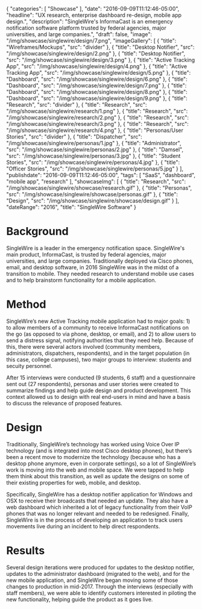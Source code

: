 {
   "categories": [
      "Showcase"
   ],
   "date": "2016-09-09T11:12:46-05:00",
   "headline": "UX research, enterprise dashboard re-design, mobile app design.",
   "description": "SingleWire's InformaCast is an emergency notification software platform trusted by federal agencies, major universities, and large companies.",
   "draft": false,
   "image": "/img/showcase/singlewire/design/7.png",
   "imageGallery": [
     {
       "title": "Wireframes/Mockups",
       "src": "divider"
     },
     {
       "title": "Desktop Notifier",
       "src": "/img/showcase/singlewire/design/2.png"
     },
     {
       "title": "Desktop Notifier",
       "src": "/img/showcase/singlewire/design/3.png"
     },
     {
       "title": "Active Tracking App",
       "src": "/img/showcase/singlewire/design/4.png"
     },
     {
       "title": "Active Tracking App",
       "src": "/img/showcase/singlewire/design/5.png"
     },
     {
       "title": "Dashboard",
       "src": "/img/showcase/singlewire/design/6.png"
     },
     {
       "title": "Dashboard",
       "src": "/img/showcase/singlewire/design/7.png"
     },
     {
       "title": "Dashboard",
       "src": "/img/showcase/singlewire/design/8.png"
     },
     {
       "title": "Dashboard",
       "src": "/img/showcase/singlewire/design/9.png"
     },
     {
       "title": "Research",
       "src": "divider"
     },
     {
       "title": "Research",
       "src": "/img/showcase/singlewire/research/1.png"
     },
     {
       "title": "Research",
       "src": "/img/showcase/singlewire/research/2.png"
     },
     {
       "title": "Research",
       "src": "/img/showcase/singlewire/research/3.png"
     },
     {
       "title": "Research",
       "src": "/img/showcase/singlewire/research/4.png"
     },
     {
       "title": "Personas/User Stories",
       "src": "divider"
     },
     {
       "title": "Dispatcher",
       "src": "/img/showcase/singlewire/personas/1.jpg"
     },
     {
       "title": "Administrator",
       "src": "/img/showcase/singlewire/personas/2.jpg"
     },
     {
       "title": "Damsel",
       "src": "/img/showcase/singlewire/personas/3.jpg"
     },
     {
       "title": "Student Stories",
       "src": "/img/showcase/singlewire/personas/4.jpg"
     },
     {
       "title": "Officer Stories",
       "src": "/img/showcase/singlewire/personas/5.jpg"
     }
   ],
   "publishdate": "2016-09-09T11:12:46-05:00",
   "tags": [
      "SaaS",
      "dashboard",
      "mobile app",
      "research"
   ],
   "showcaseImg": [
     {
       "title": "Research",
       "src": "/img/showcase/singlewire/showcase/research.gif"
     },
     {
       "title": "Personas",
       "src": "/img/showcase/singlewire/showcase/personas.gif"
     },
     {
       "title": "Design",
       "src": "/img/showcase/singlewire/showcase/design.gif"
     }
   ],
   "dateRange": "2016",
   "title": "SingleWire Software"
}
# Background

SingleWire is a leader in the emergency notification space. SingleWire's main product, InformaCast, is trusted by federal agencies, major universities, and large companies. Traditionally deployed via Cisco phones, email, and desktop software, in 2016 SingleWire was in the midst of a transition to mobile. They needed research to understand mobile use cases and to help brainstorm functionality for a mobile application.

# Method

SingleWire’s new Active Tracking mobile application had to major goals: 1) to allow members of a community to receive InformaCast notifications on the go (as opposed to via phone, desktop, or email), and 2) to allow users to send a distress signal, notifying authorities that they need help. Because of this, there were several actors involved (community members, administrators, dispatchers, respondents), and in the target population (in this case, college campuses), two major groups to interview: students and secuity personnel.

After 15 interviews were conducted (9 students, 6 staff) and a questionnaire sent out (27 respondents), personas and user stories were created to summarize findings and help guide design and product development. This context allowed us to design with real end-users in mind and have a basis to discuss the relevance of proposed features.

# Design

Traditionally, SingleWire’s technology has worked using Voice Over IP technology (and is integrated into most Cisco desktop phones), but there’s been a recent move to modernize the technology (because who has a desktop phone anymore, even in corporate settings), so a lot of SingleWire’s work is moving into the web and mobile space. We were tapped to help them think about this transition, as well as update the designs on some of their existing properties for web, mobile, and desktop.

Specifically, SingleWire has a desktop notifier application for Windows and OSX to receive their broadcasts that needed an update. They also have a web dashboard which inherited a lot of legacy functionality from their VoIP phones that was no longer relevant and needed to be redesigned. Finally, SingleWire is in the process of developing an application to track users movements live during an incident to help direct respondents.

# Results

Several design iterations were produced for updates to the desktop notifier, updates to the administrator dashboard (migrated to the web), and for the new mobile application, and SingleWire began moving some of those changes to production in mid-2017. Through the interviews (especially with staff members), we were able to identify customers interested in piloting the new functionality, helping guide the product as it goes live.

